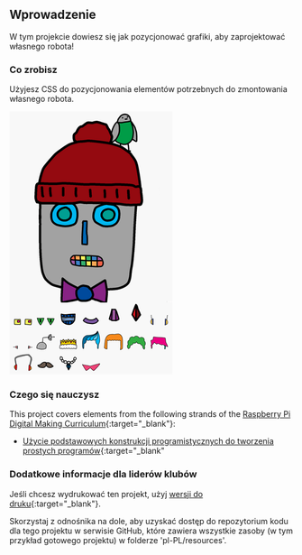 ## Wprowadzenie

W tym projekcie dowiesz się jak pozycjonować grafiki, aby zaprojektować własnego robota!

### Co zrobisz

Użyjesz CSS do pozycjonowania elementów potrzebnych do zmontowania własnego robota.

![zrzut ekranu](images/robot-final.png)

### Czego się nauczysz

This project covers elements from the following strands of the [Raspberry Pi Digital Making Curriculum](https://rpf.io/curriculum){:target="_blank"}:

+ [Użycie podstawowych konstrukcji programistycznych do tworzenia prostych programów](https://www.raspberrypi.org/curriculum/programming/creator){:target="_blank"

### Dodatkowe informacje dla liderów klubów

Jeśli chcesz wydrukować ten projekt, użyj [wersji do druku](https://projects.raspberrypi.org/en/projects/build-a-robot/print){:target="_blank"}.

Skorzystaj z odnośnika na dole, aby uzyskać dostęp do repozytorium kodu dla tego projektu w serwisie GitHub, które zawiera wszystkie zasoby (w tym przykład gotowego projektu) w folderze 'pl-PL/resources'.